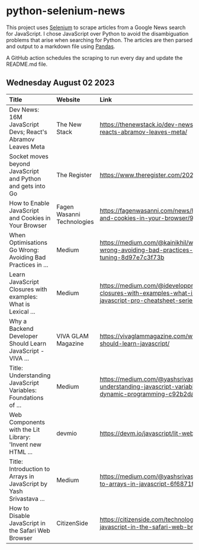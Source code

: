 # python-selenium-news

This project uses [Selenium](https://www.seleniumhq.org/) to scrape articles from a Google News search for JavaScript.
I chose JavaScript over Python to avoid the disambiguation problems that arise when searching for Python.
The articles are then parsed and output to a markdown file using [Pandas](https://pandas.pydata.org/).

A GitHub action schedules the scraping to run every day and update the README.md file.

## Wednesday August 02 2023


| Title                                                               | Website                    | Link                                                                                                                                          |
|:--------------------------------------------------------------------|:---------------------------|:----------------------------------------------------------------------------------------------------------------------------------------------|
| Dev News: 16M JavaScript Devs; React's Abramov Leaves Meta          | The New Stack              | https://thenewstack.io/dev-news-16m-javascript-devs-reacts-abramov-leaves-meta/                                                               |
| Socket moves beyond JavaScript and Python and gets into Go          | The Register               | https://www.theregister.com/2023/08/02/socket_go_funding/                                                                                     |
| How to Enable JavaScript and Cookies in Your Browser                | Fagen Wasanni Technologies | https://fagenwasanni.com/news/how-to-enable-javascript-and-cookies-in-your-browser/90413/                                                     |
| When Optimisations Go Wrong: Avoiding Bad Practices in ...          | Medium                     | https://medium.com/@kainikhil/when-optimisations-go-wrong-avoiding-bad-practices-in-javascript-performance-tuning-8d97e7c3f73b                |
| Learn JavaScript Closures with examples: What is Lexical ...        | Medium                     | https://medium.com/@ideveloppro/learn-javascript-closures-with-examples-what-is-lexical-scoping-javascript-pro-cheatsheet-series-77cd45e5a90f |
| Why a Backend Developer Should Learn JavaScript - VIVA ...          | VIVA GLAM Magazine         | https://vivaglammagazine.com/why-a-backend-developer-should-learn-javascript/                                                                 |
| Title: Understanding JavaScript Variables: Foundations of ...       | Medium                     | https://medium.com/@yashsrivastavaa16/title-understanding-javascript-variables-foundations-of-dynamic-programming-c92b2da556af                |
| Web Components with the Lit Library: 'Invent new HTML ...           | devmio                     | https://devm.io/javascript/lit-web-components                                                                                                 |
| Title: Introduction to Arrays in JavaScript  by Yash Srivastava ... | Medium                     | https://medium.com/@yashsrivastavaa16/title-introduction-to-arrays-in-javascript-6f6871f2188                                                  |
| How to Disable JavaScript in the Safari Web Browser                 | CitizenSide                | https://citizenside.com/technology/how-to-disable-javascript-in-the-safari-web-browser/                                                       |
